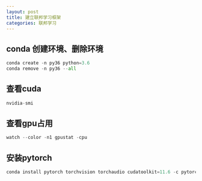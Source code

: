```yaml
---
layout: post
title: 建立联邦学习框架
categories: 联邦学习
---
```


## conda 创建环境、删除环境
``` python
conda create -n py36 python=3.6 
conda remove -n py36 --all
```

## 查看cuda
``` python
nvidia-smi
```

## 查看gpu占用
``` python
watch --color -n1 gpustat -cpu
```

## 安装pytorch
``` python 
conda install pytorch torchvision torchaudio cudatoolkit=11.6 -c pytorch -c conda-forge
```